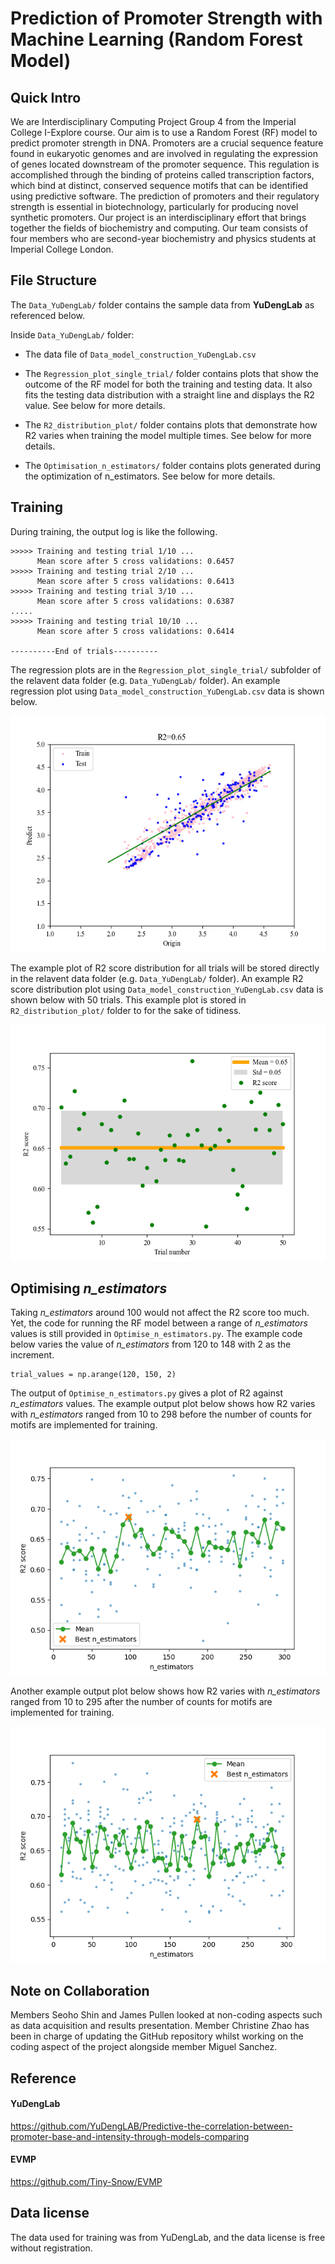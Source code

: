 # Prediction of Promoter Strength with Machine Learning (Random Forest Model)


## Quick Intro
We are Interdisciplinary Computing Project Group 4 from the Imperial College I-Explore course. Our aim is to use a Random Forest (RF) model to predict promoter strength in DNA. Promoters are a crucial sequence feature found in eukaryotic genomes and are involved in regulating the expression of genes located downstream of the promoter sequence. This regulation is accomplished through the binding of proteins called transcription factors, which bind at distinct, conserved sequence motifs that can be identified using predictive software. The prediction of promoters and their regulatory strength is essential in biotechnology, particularly for producing novel synthetic promoters. Our project is an interdisciplinary effort that brings together the fields of biochemistry and computing. Our team consists of four members who are second-year biochemistry and physics students at Imperial College London.


## File Structure
The `Data_YuDengLab/` folder contains the sample data from **YuDengLab** as referenced below.

Inside `Data_YuDengLab/` folder:

* The data file of `Data_model_construction_YuDengLab.csv`

* The `Regression_plot_single_trial/` folder contains plots that show the outcome of the RF model for both the training and testing data. It also fits the testing data distribution with a straight line and displays the R2 value. See below for more details.

* The `R2_distribution_plot/` folder contains plots that demonstrate how R2 varies when training the model multiple times. See below for more details.

* The `Optimisation_n_estimators/` folder contains plots generated during the optimization of n_estimators. See below for more details.


## Training
During training, the output log is like the following.

```
>>>>> Training and testing trial 1/10 ...
      Mean score after 5 cross validations: 0.6457
>>>>> Training and testing trial 2/10 ...
      Mean score after 5 cross validations: 0.6413
>>>>> Training and testing trial 3/10 ...
      Mean score after 5 cross validations: 0.6387
.....
>>>>> Training and testing trial 10/10 ...
      Mean score after 5 cross validations: 0.6414

----------End of trials----------
```

The regression plots are in the `Regression_plot_single_trial/` subfolder of the relavent data folder (e.g. `Data_YuDengLab/` folder). An example regression plot using `Data_model_construction_YuDengLab.csv` data is shown below.

![Regression plot](/Data_YuDengLab/Regression_plot_single_trial/Regression_Data_YuDengLab_2.png "Example regression plot trained with *Data_model_construction_YuDengLab.csv* data.")

The example plot of R2 score distribution for all trials will be stored directly in the relavent data folder (e.g. `Data_YuDengLab/` folder). An example R2 score distribution plot using `Data_model_construction_YuDengLab.csv` data is shown below with 50 trials. This example plot is stored in `R2_distribution_plot/` folder to for the sake of tidiness.

![R2 distribution plot](/Data_YuDengLab/R2_distribution_plot/R2_distribution_of_50_trials_Data_YuDengLab.png "Example R2 distribution plot trained 100 times with *Data_model_construction_YuDengLab.csv* data.")


## Optimising *n_estimators*
Taking *n_estimators* around 100 would not affect the R2 score too much. Yet, the code for running the RF model between a range of *n_estimators* values is still provided in `Optimise_n_estimators.py`. The example code below varies the value of *n_estimators* from 120 to 148 with 2 as the increment.

```
trial_values = np.arange(120, 150, 2)
```

The output of `Optimise_n_estimators.py` gives a plot of R2 against *n_estimators* values. The example output plot below shows how R2 varies with *n_estimators* ranged from 10 to 298 before the number of counts for motifs are implemented for training.

![Optimisation of n_estimators plot](/Data_YuDengLab/Optimisation_n_estimators/Without_motif_count/Value_range_10_298_total_37_values.png "Example Optimisation of n_estimators plot by running 15 values from *n_estimators* = 10 to 298.")

Another example output plot below shows how R2 varies with *n_estimators* ranged from 10 to 295 after the number of counts for motifs are implemented for training.

![Optimisation of n_estimators plot](/Data_YuDengLab/Optimisation_n_estimators/With_motif_count/Value_range_10_295_total_58_values.png "Example Optimisation of n_estimators plot by running 58 values from *n_estimators* = 10 to 295.")


## Note on Collaboration
Members Seoho Shin and James Pullen looked at non-coding aspects such as data acquisition and results presentation. Member Christine Zhao has been in charge of updating the GitHub repository whilst working on the coding aspect of the project alongside member Miguel Sanchez.


## Reference
#### YuDengLab
https://github.com/YuDengLAB/Predictive-the-correlation-between-promoter-base-and-intensity-through-models-comparing

#### EVMP
https://github.com/Tiny-Snow/EVMP


## Data license
The data used for training was from YuDengLab, and the data license is free without registration.
